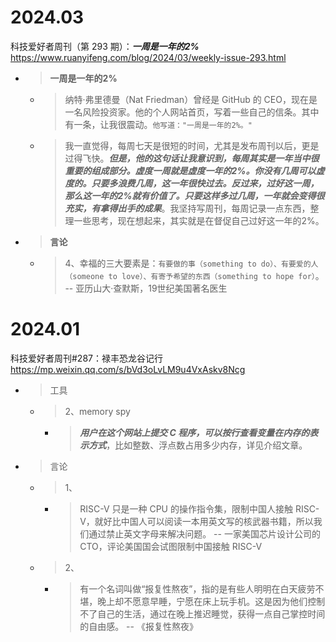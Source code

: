 
# 2024.03

科技爱好者周刊（第 293 期）：***一周是一年的2%*** https://www.ruanyifeng.com/blog/2024/03/weekly-issue-293.html
- > **一周是一年的2%**
  * > 纳特·弗里德曼（Nat Friedman）曾经是 GitHub 的 CEO，现在是一名风险投资家。他的个人网站首页，写着一些自己的信条。其中有一条，让我很震动。`他写道："一周是一年的2%。"`
  * > 我一直觉得，每周七天是很短的时间，尤其是发布周刊以后，更是过得飞快。***但是，他的这句话让我意识到，每周其实是一年当中很重要的组成部分。虚度一周就是虚度一年的2%。你没有几周可以虚度的。只要多浪费几周，这一年很快过去。反过来，过好这一周，那么这一年的2%就有价值了。只要这样多过几周，一年就会变得很充实，有拿得出手的成果***。我坚持写周刊，每周记录一点东西，整理一些思考，现在想起来，其实就是在督促自己过好这一年的2%。
- > **言论**
  * > 4、幸福的三大要素是：`有要做的事（something to do）、有要爱的人（someone to love）、有寄予希望的东西（something to hope for）`。 -- 亚历山大·查默斯，19世纪美国著名医生

# 2024.01

科技爱好者周刊#287：禄丰恐龙谷记行 https://mp.weixin.qq.com/s/bVd3oLvLM9u4VxAskv8Ncg
- > 工具
  * > 2、memory spy
    + > ***用户在这个网站上提交 C 程序，可以按行查看变量在内存的表示方式***，比如整数、浮点数占用多少内存，详见介绍文章。
- > 言论
  * > 1、
    + > RISC-V 只是一种 CPU 的操作指令集，限制中国人接触 RISC-V，就好比中国人可以阅读一本用英文写的核武器书籍，所以我们通过禁止英文字母来解决问题。 -- 一家美国芯片设计公司的 CTO，评论美国国会试图限制中国接触 RISC-V
  * > 2、
    + > 有一个名词叫做“报复性熬夜”，指的是有些人明明在白天疲劳不堪，晚上却不愿意早睡，宁愿在床上玩手机。这是因为他们控制不了自己的生活，通过在晚上推迟睡觉，获得一点自己掌控时间的自由感。 -- 《报复性熬夜》